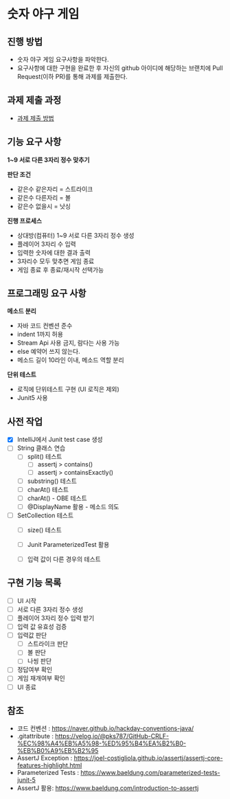 # 숫자 야구 게임
## 진행 방법
* 숫자 야구 게임 요구사항을 파악한다.
* 요구사항에 대한 구현을 완료한 후 자신의 github 아이디에 해당하는 브랜치에 Pull Request(이하 PR)를 통해 과제를 제출한다.

## 과제 제출 과정
* [과제 제출 방법](https://github.com/next*step/nextstep*docs/tree/master/precourse)

## 기능 요구 사항
**1~9 서로 다른 3자리 정수 맞추기**   

**판단 조건**   
* 같은수 같은자리 = 스트라이크
* 같은수 다른자리 = 볼
* 같은수 없을시 = 낫싱   

**진행 프로세스**
* 상대방(컴퓨터) 1~9 서로 다른 3자리 정수 생성
* 플레이어 3자리 수 입력
* 입력한 숫자에 대한 결과 출력
* 3자리수 모두 맞추면 게임 종료
* 게임 종료 후 종료/재시작 선택가능

## 프로그래밍 요구 사항

**메소드 분리**   
* 자바 코드 컨벤션 준수   
* indent 1까지 허용   
* Stream Api 사용 금지, 람다는 사용 가능   
* else 예약어 쓰지 않는다.   
* 메소드 길이 10라인 이내, 메소드 역할 분리   
   
**단위 테스트**   
* 로직에 단위테스트 구현 (UI 로직은 제외)   
* Junit5 사용   

## 사전 작업
* [x] IntelliJ에서 Junit test case 생성 
* [ ] String 클래스 연습
    * [ ] split() 테스트
        * [ ] assertj > contains()
        * [ ] assertj > containsExactly()
    * [ ] substring() 테스트
    * [ ] charAt() 테스트
    * [ ] charAt() - OBE 테스트
    * [ ] @DisplayName 활용 - 메소드 의도
* [ ] SetCollection 테스트
    * [ ] size() 테스트
    * [ ] Junit ParameterizedTest 활용
    * [ ] 입력 값이 다른 경우의 테스트
    
     
    
    
    

## 구현 기능 목록   
* [ ] UI 시작
* [ ] 서로 다른 3자리 정수 생성
* [ ] 플레이어 3자리 정수 입력 받기
* [ ] 입력 값 유효성 검증
* [ ] 입력값 판단
    * [ ]  스트라이크 판단
    * [ ]  볼 판단
    * [ ]  나씽 판단 
* [ ]  정답여부 확인
* [ ]  게임 재개여부 확인
* [ ]  UI 종료

## 참조
* 코드 컨벤션 : <https://naver.github.io/hackday-conventions-java/>   
* .gitattribute : <https://velog.io/@pks787/GitHub-CRLF-%EC%98%A4%EB%A5%98-%ED%95%B4%EA%B2%B0-%EB%B0%A9%EB%B2%95>
* AssertJ Exception : <https://joel-costigliola.github.io/assertj/assertj-core-features-highlight.html>
* Parameterized Tests : <https://www.baeldung.com/parameterized-tests-junit-5>
* AssertJ 활용: <https://www.baeldung.com/introduction-to-assertj>
